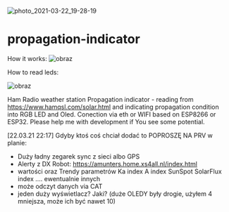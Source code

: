 ![photo_2021-03-22_19-28-19](https://user-images.githubusercontent.com/81185184/112064903-031aa380-8b64-11eb-93ca-15cc88de22ea.jpg)
# propagation-indicator

How it works:
![obraz](https://user-images.githubusercontent.com/81185184/112226786-ee571200-8c2e-11eb-981a-562b58530ab1.png)

How to read leds:

![obraz](https://user-images.githubusercontent.com/81185184/112227525-1bf08b00-8c30-11eb-84cd-57802c8dbb53.png)


Ham Radio weather station Propagation indicator - reading from https://www.hamqsl.com/solar.html and indicating propagation condition into RGB LED and Oled. Conection via eth or WIFI based on ESP8266 or ESP32. Please help me with development if You see some potential.


[22.03.21 22:17]
Gdyby ktoś coś chciał dodać to POPROSZĘ NA PRV
w planie:
- Duży ładny zegarek sync z sieci albo GPS
- Alerty z DX Robot: https://amunters.home.xs4all.nl/index.html
- wartości oraz Trendy parametrów Ka index A index SunSpot SolarFlux index .... ewentualnie innych
- może odczyt danych via CAT
- jeden duży wyświetlacz? Jaki? (duże OLEDY były drogie, użyłem 4 mniejsza, może ich być nawet 10)
